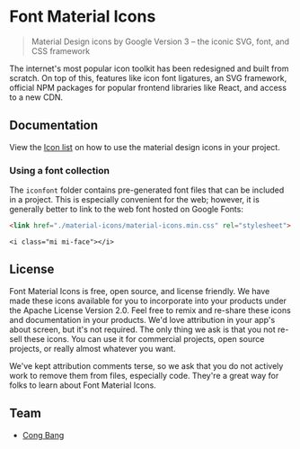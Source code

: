 <h1>Font Material Icons</h1>

> Material Design icons by Google Version 3 – the iconic SVG, font, and CSS framework

The internet's most popular icon toolkit has been redesigned and built from
scratch. On top of this, features like icon font ligatures, an SVG framework,
official NPM packages for popular frontend libraries like React, and access to
a new CDN.

## Documentation

View the [Icon list](https://material.io/resources/icons) on how to use the material design icons in your project.

### Using a font collection

The `iconfont` folder contains pre-generated font files that can be included in a project. This is especially convenient for the web; however, it is generally better to link to the web font hosted on Google Fonts:

```html
<link href="./material-icons/material-icons.min.css" rel="stylesheet">
```

```Using the icons in HTML with mi prefix
<i class="mi mi-face"></i>
```

## License

Font Material Icons is free, open source, and license friendly. 
We have made these icons available for you to incorporate into your products under the Apache License Version 2.0. 
Feel free to remix and re-share these icons and documentation in your products. 
We'd love attribution in your app's about screen, but it's not required. 
The only thing we ask is that you not re-sell these icons.
You can use it for commercial projects, open source projects, or really almost whatever you want.

We've kept attribution comments terse, so we ask that you do not actively work
to remove them from files, especially code. They're a great way for folks to
learn about Font Material Icons.

## Team
* [Cong Bang](https://github.com/banglcb)
